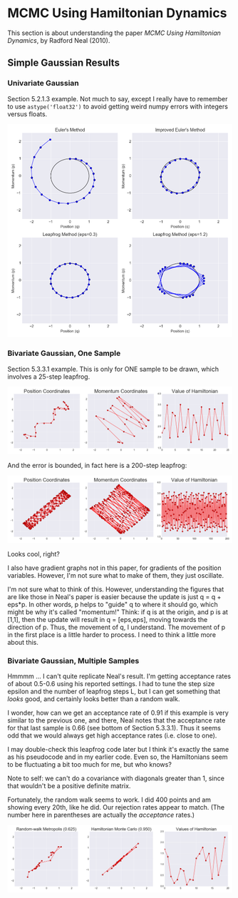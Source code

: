 # MCMC Using Hamiltonian Dynamics

This section is about understanding the paper *MCMC Using Hamiltonian Dynamics*,
by Radford Neal (2010).

## Simple Gaussian Results

### Univariate Gaussian

Section 5.2.1.3 example. Not much to say, except I really have to remember to
use `astype('float32')` to avoid getting weird numpy errors with integers versus
floats.

![simple_gaussians](figures/univariate_gaussians.png?raw=true)

### Bivariate Gaussian, One Sample

Section 5.3.3.1 example. This is only for ONE sample to be drawn, which involves
a 25-step leapfrog.

![bivariate_gaussian_1](figures/bivariate_gaussians_one_sample.png?raw=true)

And the error is bounded, in fact here is a 200-step leapfrog:

![bivariate_gaussian_2](figures/bivariate_gaussians_one_sample_200steps.png?raw=true)

Looks cool, right?

I also have gradient graphs not in this paper, for gradients of the position
variables. However, I'm not sure what to make of them, they just oscillate.

I'm not sure what to think of this. However, understanding the figures that are
like those in Neal's paper is easier because the update is just q = q + eps\*p.
In other words, p helps to "guide" q to where it should go, which might be why
it's called "momentum!" Think: if q is at the origin, and p is at [1,1], then
the update will result in q = [eps,eps], moving towards the direction of p.
Thus, the movement of q, I understand. The movement of p in the first place is a
little harder to process. I need to think a little more about this.

### Bivariate Gaussian, Multiple Samples

Hmmmm ... I can't quite replicate Neal's result. I'm getting acceptance rates of
about 0.5-0.6 using his reported settings. I had to tune the step size epsilon
and the number of leapfrog steps L, but I can get something that *looks* good,
and certainly looks better than a random walk. 

I wonder, how can we get an acceptance rate of 0.91 if this example is very
similar to the previous one, and there, Neal notes that the acceptance rate for
that last sample is 0.66 (see bottom of Section 5.3.3.1). Thus it seems odd that
we would always get high acceptance rates (i.e. close to one). 

I may double-check this leapfrog code later but I think it's exactly the same as
his pseudocode and in my earlier code. Even so, the Hamiltonians seem to be
fluctuating a bit too much for me, but who knows? 

Note to self: we can't do a covariance with diagonals greater than 1, since that
wouldn't be a positive definite matrix.

Fortunately, the random walk seems to work. I did 400 points and am showing
every 20th, like he did. Our rejection rates appear to match. (The number here
in parentheses are actually the *acceptance* rates.)

![bivariate_gaussian_many_1](figures/bivariate_gaussians_many_samples.png?raw=true)
